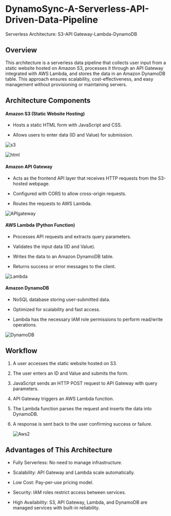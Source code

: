 # DynamoSync-A-Serverless-API-Driven-Data-Pipeline
Serverless Architecture: S3-API Gateway-Lambda-DynamoDB

## Overview

This architecture is a serverless data pipeline that collects user input from a static website hosted on Amazon S3, processes it through an API Gateway integrated with AWS Lambda, and stores the data in an Amazon DynamoDB table. This approach ensures scalability, cost-effectiveness, and easy management without provisioning or maintaining servers.

## Architecture Components

#### Amazon S3 (Static Website Hosting)

  - Hosts a static HTML form with JavaScript and CSS.
  
  - Allows users to enter data (ID and Value) for submission.

   ![s3](https://github.com/user-attachments/assets/fed581a7-f8d3-48c0-b538-747361970baf)
   
   ![html](https://github.com/user-attachments/assets/231ebd7c-029c-4fbc-8037-a1b1f9a9eae2)

#### Amazon API Gateway

  - Acts as the frontend API layer that receives HTTP requests from the S3-hosted webpage.
  
  - Configured with CORS to allow cross-origin requests.
  
  - Routes the requests to AWS Lambda.
    
   ![APIgateway](https://github.com/user-attachments/assets/4f26807d-8d02-4ea0-9b5c-f1ddd53d1d0a)

#### AWS Lambda (Python Function)

  - Processes API requests and extracts query parameters.
  
  - Validates the input data (ID and Value).
  
  - Writes the data to an Amazon DynamoDB table.
  
  - Returns success or error messages to the client.
    
   ![Lambda](https://github.com/user-attachments/assets/2ffb5dfa-eaf0-43bd-bbd0-74ee6e237cef)

#### Amazon DynamoDB

  - NoSQL database storing user-submitted data.
  
  - Optimized for scalability and fast access.
  
  - Lambda has the necessary IAM role permissions to perform read/write operations.
    
   ![DynamoDB](https://github.com/user-attachments/assets/5a707fb0-5e28-4b2a-99de-1404fe4dd8c8)

## Workflow

  1. A user accesses the static website hosted on S3.
  
  2. The user enters an ID and Value and submits the form.
  
  3. JavaScript sends an HTTP POST request to API Gateway with query parameters.
  
  4. API Gateway triggers an AWS Lambda function.
  
  5. The Lambda function parses the request and inserts the data into DynamoDB.
  
  6. A response is sent back to the user confirming success or failure.
     
     ![Aws2](https://github.com/user-attachments/assets/01ed4e8d-b568-483b-a8a8-1039e1e57647)


## Advantages of This Architecture

  - Fully Serverless: No need to manage infrastructure.
  
  - Scalability: API Gateway and Lambda scale automatically.
  
  - Low Cost: Pay-per-use pricing model.
  
  - Security: IAM roles restrict access between services.
  
  - High Availability: S3, API Gateway, Lambda, and DynamoDB are managed services with built-in reliability.

